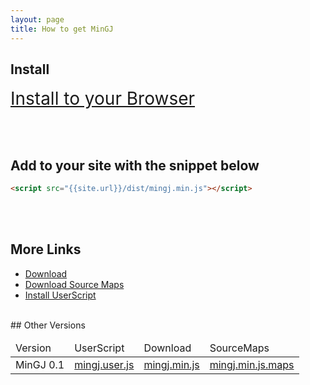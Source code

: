 ```yaml
---
layout: page
title: How to get MinGJ
---
```


## Install
<a href="{{site.url}}/dist/mingj.user.js" style="font-size:2em">Install to your Browser</a>

<br><br>

## Add to your site with the snippet below
```html
<script src="{{site.url}}/dist/mingj.min.js"></script>
```
<br><br>
## More Links
<ul>
	<li><a href="{{site.url}}/dist/mingj.min.js" download="mingj.min.js">Download</a></li>
	<li><a href="{{site.url}}/dist/mingj.min.js.map" download="mingj.min.js.map">Download Source Maps</a></li>
	<li><a href="{{site.url}}/dist/mingj.user.js">Install UserScript</a></li>
</ul>
<br>
## Other Versions

<table>
	<thead>
		<td>Version</td>
		<td>UserScript</td>
		<td>Download</td>
		<td>SourceMaps</td>
	</thead>
	<tr>
		<td>MinGJ 0.1</td>
		<td><a href="{{site.url}}/dist/mingj.user.js" download="mingj.user.js">mingj.user.js</a></td>
		<td><a href="{{site.url}}/dist/mingj.min.js" download="mingj.min.js">mingj.min.js</a></td>
		<td><a href="{{site.url}}/dist/mingj.min.js.maps" download="mingj.min.js.maps">mingj.min.js.maps</a></td>
	</tr>
</table>



